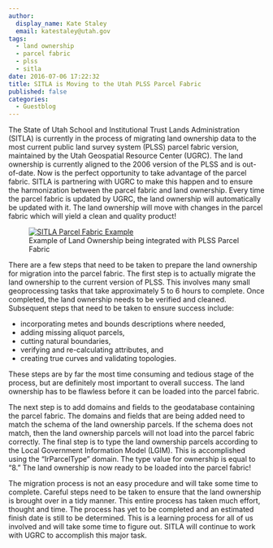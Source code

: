 ```yaml
---
author:
  display_name: Kate Staley
  email: katestaley@utah.gov
tags:
  - land ownership
  - parcel fabric
  - plss
  - sitla
date: 2016-07-06 17:22:32
title: SITLA is Moving to the Utah PLSS Parcel Fabric
published: false
categories:
  - Guestblog
---
```


The State of Utah School and Institutional Trust Lands Administration (SITLA) is currently in the process of migrating land ownership data to the most current public land survey system (PLSS) parcel fabric version, maintained by the Utah Geospatial Resource Center (UGRC). The land ownership is currently aligned to the 2006 version of the PLSS and is out-of-date. Now is the perfect opportunity to take advantage of the parcel fabric. SITLA is partnering with UGRC to make this happen and to ensure the harmonization between the parcel fabric and land ownership. Every time the parcel fabric is updated by UGRC, the land ownership will automatically be updated with it. The land ownership will move with changes in the parcel fabric which will yield a clean and quality product!

<figure class="caption caption--right">
<a href ="{% link images/SITLA_ParcelFabric_fullsize.png %}">
<img class="caption__image" src="{% link images/SITLA_ParcelFabric.png %}" alt="SITLA Parcel Fabric Example" loading="lazy" /></a>
<figcaption class="caption__text">Example of Land Ownership being integrated with PLSS Parcel Fabric</figcaption>
</figure>

There are a few steps that need to be taken to prepare the land ownership for migration into the parcel fabric. The first step is to actually migrate the land ownership to the current version of PLSS. This involves many small geoprocessing tasks that take approximately 5 to 6 hours to complete. Once completed, the land ownership needs to be verified and cleaned. Subsequent steps that need to be taken to ensure success include:

- incorporating metes and bounds descriptions where needed,
- adding missing aliquot parcels,
- cutting natural boundaries,
- verifying and re-calculating attributes, and
- creating true curves and validating topologies.

These steps are by far the most time consuming and tedious stage of the process, but are definitely most important to overall success. The land ownership has to be flawless before it can be loaded into the parcel fabric.

The next step is to add domains and fields to the geodatabase containing the parcel fabric. The domains and fields that are being added need to match the schema of the land ownership parcels. If the schema does not match, then the land ownership parcels will not load into the parcel fabric correctly. The final step is to type the land ownership parcels according to the Local Government Information Model  (LGIM). This is accomplished using the “IrParcelType” domain. The type value for ownership is equal to “8.” The land ownership is now ready to be loaded into the parcel fabric!

The migration process is not an easy procedure and will take some time to complete. Careful steps need to be taken to ensure that the land ownership is brought over in a tidy manner. This entire process has taken much effort, thought and time. The process has yet to be completed and an estimated finish date is still to be determined. This is a learning process for all of us involved and will take some time to figure out. SITLA will continue to work with UGRC to accomplish this major task.
